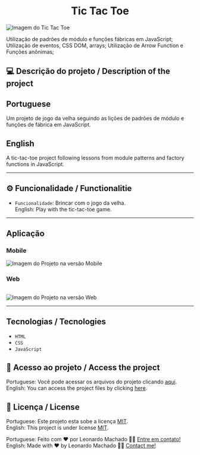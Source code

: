# <h1 align="center">Tic Tac Toe</h1>

<img src="https://user-images.githubusercontent.com/74615811/231289617-90c4983f-c17e-415d-ba49-c4ee30b0c477.png" alt="Imagem do Tic Tac Toe">

Utilização de padrões de módulo e funções fábricas em JavaScript;
Utilização de eventos, CSS DOM, arrays;
Utilização de Arrow Function e Funções anônimas;

## 💻 Descrição do projeto / Description of the project

<h2>Portuguese</h2> Um projeto de jogo da velha seguindo as lições de padrões de módulo e funções de fábrica em JavaScript. <br>

<h2>English</h2> A tic-tac-toe project following lessons from module patterns and factory functions in JavaScript.

---

## ⚙️ Funcionalidade / Functionalitie
- `Funcionalidade`: Brincar com o jogo da velha. <br>
English: Play with the tic-tac-toe game.

---

## Aplicação

### Mobile

<p align="center">

![Imagem do Projeto na versão Mobile](https://user-images.githubusercontent.com/74615811/231290505-79725a17-b499-403d-b31c-1d554d52d1b8.png)

</p>

### Web

<p align="center" style="display: flex; align-items: flex-start; justify-content: center;">

![Imagem do Projeto na versão Web](https://user-images.githubusercontent.com/74615811/231290710-82cd37e0-1dda-4358-a94a-c013e7176e44.png)
  
</p>

---

## Tecnologias / Tecnologies
- ``HTML``
- ``CSS``
- ``JavaScript``

## 📁 Acesso ao projeto / Access the project

Portuguese: Você pode acessar os arquivos do projeto clicando [aqui](https://github.com/LeonardoMancilha/Jogo-da-velha/find/main). <br>
English: You can access the project files by clicking [here](https://github.com/LeonardoMancilha/Jogo-da-velha/find/main).

## 📝 Licença / License

Portuguese: Este projeto esta sobe a licença [MIT](./LICENSE). <br>
English: This project is under license [MIT](./LICENSE).

Portuguese: Feito com ❤️ por Leonardo Machado 👋🏽 [Entre em contato!](https://www.linkedin.com/in/leonardommachado/) <br>
English: Made with ❤️ by Leonardo Machado 👋🏽 [Contact me!](https://www.linkedin.com/in/leonardommachado/)
